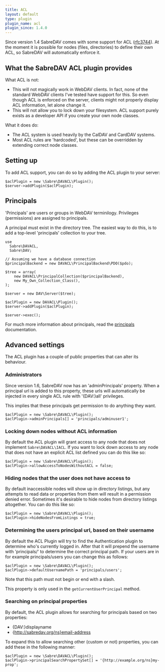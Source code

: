 ```yaml
---
title: ACL
layout: default
type: plugin
plugin_name: acl
plugin_since: 1.4.0
---
```


Since version 1.4 SabreDAV comes with some support for ACL ([rfc3744][1]). At the
moment it is possible for nodes (files, directories) to define their own ACL,
so SabreDAV will automatically enforce it.

What the SabreDAV ACL plugin provides
-------------------------------------

What ACL is not:

* This will not magically work in WebDAV clients. In fact, none of the standard WebDAV clients I've tested have support for this. So even though ACL is enforced on the server, clients might not properly display ACL information, let alone change it.
* This will not allow you to lock down your filesystem. ACL support purely exists as a developer API if you create your own node classes.

What it does do:

  * The ACL system is used heavily by the CalDAV and CardDAV systems.
  * Most ACL rules are 'hardcoded', but these can be overridden by extending correct node classes.

Setting up
----------

To add ACL support, you can do so by adding the ACL plugin to your server:

    $aclPlugin = new \Sabre\DAVACL\Plugin();
    $server->addPlugin($aclPlugin);

Principals
----------

'Principals' are users or groups in WebDAV terminilogy. Privileges
(permissions) are assigned to principals.

A principal must exist in the directory tree. The easiest way to do this, is
to add a top-level 'principals' collection to your tree.

    use
      Sabre\DAVACL,
      Sabre\DAV;

    // Assuming we have a database connection
    $principalBackend = new DAVACL\PrincipalBackend\PDO($pdo);

    $tree = array(
        new DAVACL\PrincipalCollection($principalBackend),
        new My_Own_Collection_Class(),
    );

    $server = new DAV\Server($tree);

    $aclPlugin = new DAVACL\Plugin();
    $server->addPlugin($aclPlugin);

    $server->exec();

For much more information about principals, read the [principals][2]
documentation.


Advanced settings
-----------------

The ACL plugin has a couple of public properties that can alter its behaviour.

### Administrators

Since version 1.6, SabreDAV now has an 'adminPrincipals' property. When a
principal url is added to this property, these urls will automatically be
injected in every single ACL rule with '{DAV:}all' privileges.

This implies that these principals get permission to do anything they want.

    $aclPlugin = new \Sabre\DAVACL\Plugin();
    $aclPlugin->adminPrincipals[] = 'principals/adminuser1';

### Locking down nodes without ACL information


By default the ACL plugin will grant access to any node that does not
implement `Sabre\DAVACL\IACL`. If you want to lock down access to any node
that does not have an explicit ACL list defined you can do this like so:

    $aclPlugin = new \Sabre\DAVACL\Plugin();
    $aclPlugin->allowAccessToNodesWithoutACL = false;

### Hiding nodes that the user does not have access to

By default inaccessible nodes will show up in directory listings, but any
attempts to read data or properties from them will result in a permission
denied error. Sometimes it's desirable to hide nodes from directory listings
altogether. You can do this like so:

    $aclPlugin = new \Sabre\DAVACL\Plugin();
    $aclPlugin->hideNodesFromListings = true;

### Determining the users principal url, based on their username

By default the ACL Plugin will try to find the Authentication plugin to
determine who's currently logged in. After that it will prepend the username
with 'principals/' to determine the correct principal path. If your users
are in for example principals/users you can change this as follows:

    $aclPlugin = new \Sabre\DAVACL\Plugin();
    $aclPlugin->defaultUsernamePath = 'principals/users';

Note that this path must not begin or end with a slash.

This property is only used in the `getCurrentUserPrincipal` method.

### Searching on principal properties

By default, the ACL plugin allows for searching for principals based on two
properties:

  * {DAV:}displayname
  * {http://sabredav.org/ns}email-address

To expand this to allow searching other (custom or not) properties, you can
add these in the following manner:

    $aclPlugin = new \Sabre\DAVACL\Plugin();
    $aclPlugin->principalSearchPropertySet[] = '{http://example.org/ns}my-prop';

[1]: http://tools.ietf.org/html/rfc3744
[2]: /dav/principals/
